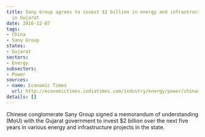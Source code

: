 ```yaml
---
title: Sany Group agrees to invest $2 billion in energy and infrastructure projects
  in Gujarat
date: 2016-12-07
tags:
- China
- Sany Group
states:
- Gujarat
sectors:
- Energy
subsectors:
- Power
sources:
- name: Economic Times
  url: http://economictimes.indiatimes.com/industry/energy/power/chinas-sany-group-to-invest-2-bn-in-gujarat-signs-mou/articleshow/55671356.cms
details: []
---
```


Chinese conglomerate Sany Group signed a memorandum of understanding (MoU) with the Gujarat government to invest $2 billion over the next five years in various energy and infrastructure projects in the state.
